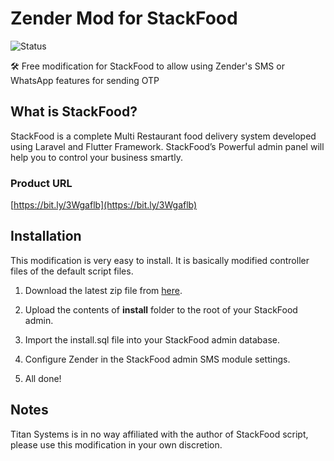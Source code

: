 # Zender Mod for StackFood

![Status](https://img.shields.io/badge/status-released-blue?style=for-the-badge)

🛠 Free modification for StackFood to allow using Zender's SMS or WhatsApp features for sending OTP

## What is StackFood?

StackFood is a complete Multi Restaurant food delivery system developed using Laravel and Flutter Framework. StackFood’s Powerful admin panel will help you to control your business smartly.

### Product URL

[https://bit.ly/3Wgaflb](https://bit.ly/3Wgaflb)

## Installation

This modification is very easy to install. It is basically modified controller files of the default script files.

1. Download the latest zip file from [here](https://github.com/titansys/zender-mod-stackfood/releases).

2. Upload the contents of **install** folder to the root of your StackFood admin.

3. Import the install.sql file into your StackFood admin database.

4. Configure Zender in the StackFood admin SMS module settings.

5. All done!

## Notes

Titan Systems is in no way affiliated with the author of StackFood script, please use this modification in your own discretion.